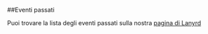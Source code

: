 ##Eventi passati

Puoi trovare la lista degli eventi passati sulla nostra [pagina di Lanyrd](http://lanyrd.com/series/milano-js/)
